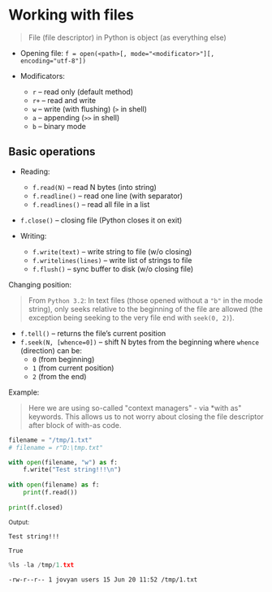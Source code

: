 # Working with files

> File (file descriptor) in Python is object (as everything else)

* Opening file:
```f = open(<path>[, mode="<modificator>"][, encoding="utf-8"])```

* Modificators:
    * ```r``` – read only (default method)
    * ```r+``` – read and write
    * ```w``` – write (with flushing) (`>` in shell)
    * ```a``` – appending (`>>` in shell)
    * ```b``` – binary mode


## Basic operations

* Reading:
    * ```f.read(N)``` – read N bytes (into string)
    * ```f.readline()``` – read one line (with separator)
    * ```f.readlines()``` – read all file in a list
* ```f.close()``` – closing file (Python closes it on exit)

* Writing:
    * ```f.write(text)``` – write string to file (w/o closing)
    * ```f.writelines(lines)``` – write list of strings to file
    * ```f.flush()``` – sync buffer to disk (w/o closing file)

Changing position:

> From `Python 3.2`:
> In text files (those opened without a `"b"` in the mode string), only seeks relative to the beginning of the file are allowed (the exception being seeking to the very file end with `seek(0, 2)`).

* ```f.tell()``` – returns the file’s current position
* ```f.seek(N, [whence=0])``` – shift N bytes from the beginning
    where ```whence``` (direction) can be:
    * `0` (from beginning)
    * ```1``` (from current position)
    * ```2``` (from the end)

Example:

> Here we are using so-called "context managers" - via *with as" keywords. This allows us to not worry about closing the file descriptor after block of with-as code.


```python
filename = "/tmp/1.txt"
# filename = r"D:\tmp.txt"

with open(filename, "w") as f:
    f.write("Test string!!!\n")
    
with open(filename) as f:
    print(f.read())
    
print(f.closed)
```

<sub>Output:</sub>

    Test string!!!
    
    True



```python
%ls -la /tmp/1.txt
```

    -rw-r--r-- 1 jovyan users 15 Jun 20 11:52 /tmp/1.txt